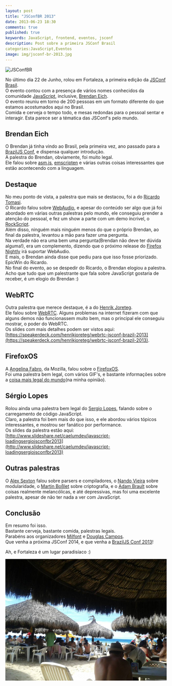 ```yaml
---
layout: post
title: "JSConfBR 2013"
date: 2013-06-23 18:30
comments: true
published: true
keywords: JavaScript, frontend, eventos, jsconf
description: Post sobre a primeira JSConf Brasil
categories:JavaScript,Eventos
image: img/jsconf-br-2013.jpg
---
```


![JSConfBR](http://jsconf.com/images/jsconf_br.png)  

No último dia 22 de Junho, rolou em Fortaleza, a primeira edição da [JSConf Brasil](http://jsconfbr.org).  
O evento contou com a presença de vários nomes conhecidos da comunidade [JavaScript](https://developer.mozilla.org/en-US/docs/Web/JavaScript), inclusive, [Brendan Eich](https://brendaneich.com/).  
O evento reuniu em torno de 200 pessoas em um formato diferente do que estamos acostumados aqui no Brasil.  
Comida e cerveja o tempo todo, e mesas redondas para o pessoal sentar e interagir. Esta parece ser a tématica das JSConf's pelo mundo.  

## Brendan Eich
O Brendan já tinha vindo ao Brasil, pela primeira vez, ano passado para a [BrazilJS Conf](https://www.facebook.com/photo.php?fbid=367557309990880&set=a.367539766659301.89175.322410337838911&type=3&theater), e dispensa qualquer introdução.  
A palestra do Brendan, obviamente, foi muito legal.  
Ele falou sobre [asm.js](http://asmjs.org/), [emscripten](https://github.com/kripken/emscripten) e várias outras coisas interessantes que estão acontecendo com a linguagem.  

## Destaque
No meu ponto de vista, a palestra que mais se destacou, foi a do [Ricardo Tomasi](http://twitter.com/ricardobeat).  
O Ricardo falou sobre [WebAudio](http://www.html5rocks.com/en/tutorials/webaudio/intro/), e apesar do conteúdo ser algo que já foi abordado em várias outras palestras pelo mundo, ele conseguiu prender a atenção do pessoal, e fez um show a parte com um demo íncrivel, o [RockScript](https://github.com/ricardobeat/rockscript).  
Além disso, ninguém mais ninguém menos do que o próprio Brendan, ao final da palestra, levantou a mão para fazer uma pergunta.  
Na verdade não era uma bem uma pergunta(Brendan não deve ter dúvida alguma!), era um complemento, dizendo que o próximo release do [Firefox Nightly](http://nightly.mozilla.org/) irá suportar WebAudio.  
E mais, o Brendan ainda disse que pediu para que isso fosse priorizado.  
EpicWin do Ricardo.  
No final do evento, ao se despedir do Ricardo, o Brendan elogiou a palestra.  
Acho que tudo que um palestrante que fala sobre JavaScript gostaria de receber, é um elogio do Brendan :)  

## WebRTC
Outra palestra que merece destaque, é a do [Henrik Joreteg](http://www.twitter.com/henrikjoreteg).  
Ele falou sobre [WebRTC](http://www.webrtc.org/). Alguns problemas na internet fizeram com que alguns demos não funcionassem muito bem, mas o principal ele conseguiu mostrar, o poder do WebRTC.  
Os slides com mais detalhes podem ser vistos aqui: [https://speakerdeck.com/henrikjoreteg/webrtc-jsconf-brazil-2013](https://speakerdeck.com/henrikjoreteg/webrtc-jsconf-brazil-2013).  

## FirefoxOS
A [Angelina Fabro](http://www.twitter.com/angelinamagnum), da Mozilla, falou sobre o [FirefoxOS](https://developer.mozilla.org/en-US/docs/Mozilla/Firefox_OS).  
Foi uma palestra bem legal, com vários GIF's, e bastante informações sobre a [coisa mais legal do mundo](https://developer.mozilla.org/en-US/docs/Mozilla/Firefox_OS)(na minha opinião).  

## Sérgio Lopes
Rolou ainda uma palestra bem legal do [Sergio Lopes](http://www.twitter.com/sergio_caelum), falando sobre o carregamento de código JavaScript.  
Claro, a palestra foi bem mais do que isso, e ele abordou vários tópicos interessantes, e mostrou ser fanático por performance.  
Os slides da palestra estão aqui: [http://www.slideshare.net/caelumdev/javascript-loadingsergiojsconfbr2013](http://www.slideshare.net/caelumdev/javascript-loadingsergiojsconfbr2013)  

## Outras palestras
O [Alex Sexton](http://www.twitter.com/slexaxton) falou sobre parsers e compiladores, o [Nando Vieira](http://www.twitter.com/fnando) sobre modularidade, o [Martin Boßlet](http://www.twitter.com/_emboss_) sobre criptografia, e o [Adam Brault](http://www.twitter.com/adambrault) sobre coisas realmente melancólicas, e até depressivas, mas foi uma excelente palestra, apesar de não ter nada a ver com JavaScript.  

## Conclusão
Em resumo foi isso.  
Bastante cerveja, bastante comida, palestras legais.  
Parabéns aos organizadores [Milfont](http://twitter.com/cmilfont) e [Douglas Campos](http://twitter.com/qmx).  
Que venha a próxima JSConf 2014, e que venha a [BrazilJS Conf 2013](http://braziljs.com.br/)!  

Ah, e Fortaleza é um lugar paradisíaco :)  

![Fortaleza](/img/jsconfbr-2013.jpg)  